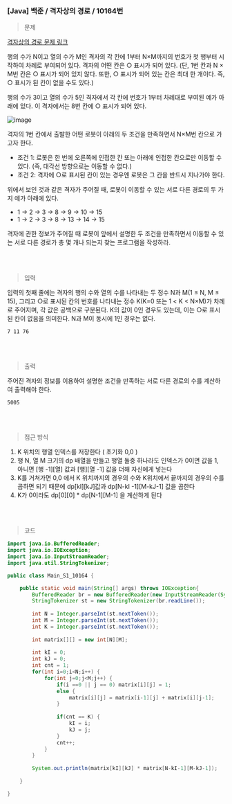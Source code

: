 <h3>[Java] 백준 / 격자상의 경로 / 10164번 </h3>

> 문제
> 

[격자상의 경로 문제 링크](https://www.acmicpc.net/problem/10164)

행의 수가 N이고 열의 수가 M인 격자의 각 칸에 1부터 N×M까지의 번호가 첫 행부터 시작하여 차례로 부여되어 있다. 격자의 어떤 칸은 ○ 표시가 되어 있다. (단, 1번 칸과 N × M번 칸은 ○ 표시가 되어 있지 않다. 또한, ○ 표시가 되어 있는 칸은 최대 한 개이다. 즉, ○ 표시가 된 칸이 없을 수도 있다.)

행의 수가 3이고 열의 수가 5인 격자에서 각 칸에 번호가 1부터 차례대로 부여된 예가 아래에 있다. 이 격자에서는 8번 칸에 ○ 표시가 되어 있다.

![image](https://user-images.githubusercontent.com/67681207/154092345-c07590dd-30e7-44eb-9114-f3faac29b239.png)

격자의 1번 칸에서 출발한 어떤 로봇이 아래의 두 조건을 만족하면서 N×M번 칸으로 가고자 한다.

- 조건 1: 로봇은 한 번에 오른쪽에 인접한 칸 또는 아래에 인접한 칸으로만 이동할 수 있다. (즉, 대각선 방향으로는 이동할 수 없다.)
- 조건 2: 격자에 ○로 표시된 칸이 있는 경우엔 로봇은 그 칸을 반드시 지나가야 한다.

위에서 보인 것과 같은 격자가 주어질 때, 로봇이 이동할 수 있는 서로 다른 경로의 두 가지 예가 아래에 있다.

- 1 → 2 → 3 → 8 → 9 → 10 → 15
- 1 → 2 → 3 → 8 → 13 → 14 → 15

격자에 관한 정보가 주어질 때 로봇이 앞에서 설명한 두 조건을 만족하면서 이동할 수 있는 서로 다른 경로가 총 몇 개나 되는지 찾는 프로그램을 작성하라.

<br>
<br>

> 입력
> 

입력의 첫째 줄에는 격자의 행의 수와 열의 수를 나타내는 두 정수 N과 M(1 ≤ N, M ≤ 15), 그리고 ○로 표시된 칸의 번호를 나타내는 정수 K(K=0 또는 1 < K < N×M)가 차례로 주어지며, 각 값은 공백으로 구분된다. K의 값이 0인 경우도 있는데, 이는 ○로 표시된 칸이 없음을 의미한다. N과 M이 동시에 1인 경우는 없다.

```
7 11 76
```

<br>
<br>

> 출력
> 

주어진 격자의 정보를 이용하여 설명한 조건을 만족하는 서로 다른 경로의 수를 계산하여 출력해야 한다.

```
5005
```

<br>
<br>

> 접근 방식
> 
1. K 위치의 행열 인덱스를 저장한다 ( 초기화 0,0 )
2. 행 N, 열 M 크기의 dp 배열을 만들고 행열 둘중 하나라도 인덱스가 0이면 값을 1, 아니면 [행 -1][열] 값과 [행][열 -1] 값을 더해 자신에게 넣는다 
3. K를 거쳐가면 0,0 에서 K 위치까지의 경우의 수와 K위치에서 끝까지의 경우의 수를 곱하면 되기 때문에  dp[kI][kJ]값과 dp[N-kI -1][M-kJ-1] 값을 곱한다
4. K가 0이라도 dp[0][0] * dp[N-1][M-1] 을 계산하게 된다

<br>
<br>

> 코드
> 

```java
import java.io.BufferedReader;
import java.io.IOException;
import java.io.InputStreamReader;
import java.util.StringTokenizer;

public class Main_S1_10164 {

	public static void main(String[] args) throws IOException{
		BufferedReader br = new BufferedReader(new InputStreamReader(System.in));
		StringTokenizer st = new StringTokenizer(br.readLine());
		
		int N = Integer.parseInt(st.nextToken());
		int M = Integer.parseInt(st.nextToken());
		int K = Integer.parseInt(st.nextToken());
		
		int matrix[][] = new int[N][M];
		
		int kI = 0;
		int kJ = 0;
		int cnt = 1;
		for(int i=0;i<N;i++) {
			for(int j=0;j<M;j++) {
				if(i ==0 || j == 0) matrix[i][j] = 1;
				else {
					matrix[i][j] = matrix[i-1][j] + matrix[i][j-1];
				}
				
				if(cnt == K) {
					kI = i;
					kJ = j;
				}
				cnt++;
			}
		}
		
		System.out.println(matrix[kI][kJ] * matrix[N-kI-1][M-kJ-1]);
		
	}

}
```
